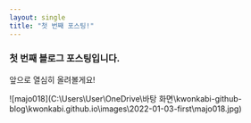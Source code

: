 ```yaml
---
layout: single
title: "첫 번째 포스팅!"
---
```


### 첫 번째 블로그 포스팅입니다. 

앞으로 열심히 올려볼게요!

![majo018](C:\Users\User\OneDrive\바탕 화면\kwonkabi-github-blog\kwonkabi.github.io\images\2022-01-03-first\majo018.jpg)
